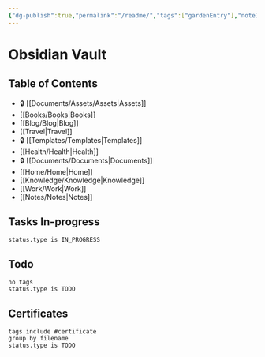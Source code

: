 ```yaml
---
{"dg-publish":true,"permalink":"/readme/","tags":["gardenEntry"],"noteIcon":""}
---
```


# Obsidian Vault
## Table of Contents
- 🔒 [[Documents/Assets/Assets\|Assets]]
- [[Books/Books\|Books]]
- [[Blog/Blog\|Blog]]
- [[Travel\|Travel]]
- 🔒 [[Templates/Templates\|Templates]]
- [[Health/Health\|Health]]
- 🔒 [[Documents/Documents\|Documents]]
- [[Home/Home\|Home]]
- [[Knowledge/Knowledge\|Knowledge]]
- [[Work/Work\|Work]]
- [[Notes/Notes\|Notes]]
## Tasks In-progress
```tasks
status.type is IN_PROGRESS
```
## Todo
```tasks
no tags
status.type is TODO
```
## Certificates
```tasks
tags include #certificate
group by filename
status.type is TODO
```

